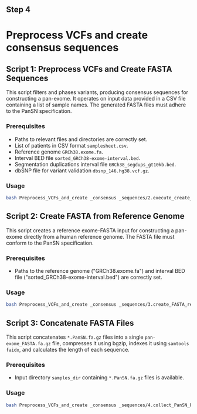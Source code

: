 ## Step 4

# Preprocess VCFs and create consensus sequences

## Script 1: Preprocess VCFs and Create FASTA Sequences

This script filters and phases variants, producing consensus sequences for constructing a pan-exome. It operates on input data provided in a CSV file containing a list of sample names. The generated FASTA files must adhere to the PanSN specification.

### Prerequisites

- Paths to relevant files and directories are correctly set.
- List of patients in CSV format `samplesheet.csv`.
- Reference genome `GRCh38.exome.fa`.
- Interval BED file `sorted_GRCh38-exome-interval.bed`.
- Segmentation duplications interval file `GRCh38_segdups_gt10kb.bed`.
- dbSNP file for variant validation `dbsnp_146.hg38.vcf.gz`.

### Usage

```bash
bash Preprocess_VCFs_and_create _consensus _sequences/2.execute_create_FASTA_samples.sh
```

## Script 2: Create FASTA from Reference Genome
This script creates a reference exome-FASTA input for constructing a pan-exome directly from a human reference genome. The FASTA file must conform to the PanSN specification. 

### Prerequisites
- Paths to the reference genome ("GRCh38.exome.fa") and interval BED file ("sorted_GRCh38-exome-interval.bed") are correctly set.

### Usage
```bash
bash Preprocess_VCFs_and_create _consensus _sequences/3.create_FASTA_references.sh
```

## Script 3: Concatenate FASTA Files
This script concatenates `*.PanSN.fa.gz` files into a single `pan-exome_FASTA.fa.gz` file, compresses it using bgzip, indexes it using `samtools faidx`, and calculates the length of each sequence.

### Prerequisites
- Input directory `samples_dir` containing `*.PanSN.fa.gz` files is available.

### Usage
```bash
bash Preprocess_VCFs_and_create _consensus _sequences/4.collect_PanSN_FASTAs.sh
```
